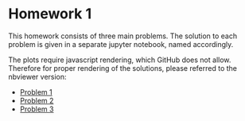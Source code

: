# Homework 1

This homework consists of three main problems. The solution to each problem is given in a separate jupyter notebook, named accordingly.

The plots require javascript rendering, which GitHub does not allow. Therefore for proper rendering of the solutions, please referred to the nbviewer version:

* [Problem 1](http://nbviewer.jupyter.org/github/mirestrepo/neur2110_code.jl/blob/master/homework1/Problem1.ipynb)
* [Problem 2](http://nbviewer.jupyter.org/github/mirestrepo/neur2110_code.jl/blob/master/homework1/Problem2.ipynb)
* [Problem 3](http://nbviewer.jupyter.org/github/mirestrepo/neur2110_code.jl/blob/master/homework1/Problem3.ipynb)